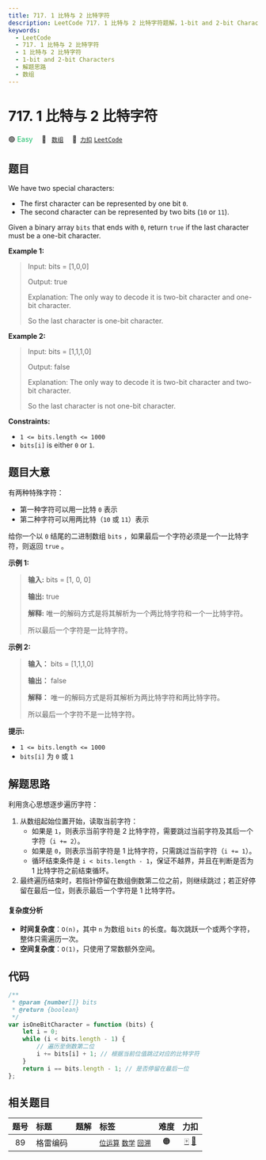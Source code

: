 ```yaml
---
title: 717. 1 比特与 2 比特字符
description: LeetCode 717. 1 比特与 2 比特字符题解，1-bit and 2-bit Characters，包含解题思路、复杂度分析以及完整的 JavaScript 代码实现。
keywords:
  - LeetCode
  - 717. 1 比特与 2 比特字符
  - 1 比特与 2 比特字符
  - 1-bit and 2-bit Characters
  - 解题思路
  - 数组
---
```


# 717. 1 比特与 2 比特字符

🟢 <font color=#15bd66>Easy</font>&emsp; 🔖&ensp; [`数组`](/tag/array.md)&emsp; 🔗&ensp;[`力扣`](https://leetcode.cn/problems/1-bit-and-2-bit-characters) [`LeetCode`](https://leetcode.com/problems/1-bit-and-2-bit-characters)

## 题目

We have two special characters:

- The first character can be represented by one bit `0`.
- The second character can be represented by two bits (`10` or `11`).

Given a binary array `bits` that ends with `0`, return `true` if the last
character must be a one-bit character.

**Example 1:**

> Input: bits = [1,0,0]
>
> Output: true
>
> Explanation: The only way to decode it is two-bit character and one-bit character.
>
> So the last character is one-bit character.

**Example 2:**

> Input: bits = [1,1,1,0]
>
> Output: false
>
> Explanation: The only way to decode it is two-bit character and two-bit character.
>
> So the last character is not one-bit character.

**Constraints:**

- `1 <= bits.length <= 1000`
- `bits[i]` is either `0` or `1`.

## 题目大意

有两种特殊字符：

- 第一种字符可以用一比特 `0` 表示
- 第二种字符可以用两比特（`10` 或 `11`）表示

给你一个以 `0` 结尾的二进制数组 `bits` ，如果最后一个字符必须是一个一比特字符，则返回 `true` 。

**示例 1:**

> **输入:** bits = [1, 0, 0]
>
> **输出:** true
>
> **解释:** 唯一的解码方式是将其解析为一个两比特字符和一个一比特字符。
>
> 所以最后一个字符是一比特字符。

**示例 2:**

> **输入：** bits = [1,1,1,0]
>
> **输出：** false
>
> **解释：** 唯一的解码方式是将其解析为两比特字符和两比特字符。
>
> 所以最后一个字符不是一比特字符。

**提示:**

- `1 <= bits.length <= 1000`
- `bits[i]` 为 `0` 或 `1`

## 解题思路

利用贪心思想逐步遍历字符：

1. 从数组起始位置开始，读取当前字符：
   - 如果是 `1`，则表示当前字符是 2 比特字符，需要跳过当前字符及其后一个字符（`i += 2`）。
   - 如果是 `0`，则表示当前字符是 1 比特字符，只需跳过当前字符（`i += 1`）。
   - 循环结束条件是 `i < bits.length - 1`，保证不越界，并且在判断是否为 1 比特字符之前结束循环。
2. 最终遍历结束时，若指针停留在数组倒数第二位之前，则继续跳过；若正好停留在最后一位，则表示最后一个字符是 1 比特字符。

#### 复杂度分析

- **时间复杂度**：`O(n)`，其中 `n` 为数组 `bits` 的长度。每次跳跃一个或两个字符，整体只需遍历一次。
- **空间复杂度**：`O(1)`，只使用了常数额外空间。

## 代码

```javascript
/**
 * @param {number[]} bits
 * @return {boolean}
 */
var isOneBitCharacter = function (bits) {
	let i = 0;
	while (i < bits.length - 1) {
		// 遍历至倒数第二位
		i += bits[i] + 1; // 根据当前位值跳过对应的比特字符
	}
	return i == bits.length - 1; // 是否停留在最后一位
};
```

## 相关题目

<!-- prettier-ignore -->
| 题号 | 标题 | 题解 | 标签 | 难度 | 力扣 |
| :------: | :------ | :------: | :------ | :------: | :------: |
| 89 | 格雷编码 |  |  [`位运算`](/tag/bit-manipulation.md) [`数学`](/tag/math.md) [`回溯`](/tag/backtracking.md) | 🟠 | [🀄️](https://leetcode.cn/problems/gray-code) [🔗](https://leetcode.com/problems/gray-code) |